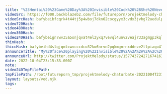 ```yaml
---
title: "%23Hentai%20%23Game%20Day%3A%20Invisible%20Cock%20%28She%20Never%20Saw%20It%20Coming%21%29%20%28Fakku%29%20%28not%20sponsored%29"
videoSrc: https://f000.backblazeb2.com/file/futureporn/projektmelody-chaturbate-2022-10-04.mp4
videoSrcHash: bafybeibfcqrk4t44tj5p4wboj7dkn62cocgyyx3cvdx3jvhg72uedulpye?filename=projektmelody-chaturbate-20221004T231533Z-source.mp4
video720Hash: 
video480Hash: 
video360Hash: 
video240Hash: bafybeign7wv35a5onjqvat4elzyxq7vevql4unv2veajr33agmgp3kqlda?filename=projektmelody-chaturbate-20221004T231533Z-240p.mp4
thinHash: 
thiccHash: bafybeihd4slqjqmtcwvcccdco32ko6nrvn2pqkmgnrnxddeze2tlpiaqo4?filename=20221004T231533Z-thicc.jpg
announceTitle: "My%20face%20playing%20%22Invisible%20%2A%2A%2A%2A%2C%20They%20Never%20Saw%20It%20Cumming%21%22%20imho%2C%20it%27s%20an%20NTR%20classic."
announceUrl: http://twitter.com/ProjektMelody/status/1577437242716741632
date: 2022-10-04T23:15:33.000Z
note: 
video240TmpFilePath: 
tmpFilePath: /root/futureporn_tmp/projektmelody-chaturbate-20221004T231533Z.mp4
layout: layouts/vod.njk
tags:
---
```

